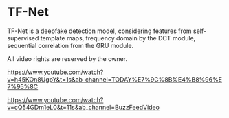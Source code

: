 # TF-Net
TF-Net is a deepfake detection model, considering features from self-supervised template maps, frequency domain by the DCT module, sequential correlation from the GRU module.

All video rights are reserved by the owner. 

https://www.youtube.com/watch?v=h45KOn8UgpY&t=1s&ab_channel=TODAY%E7%9C%8B%E4%B8%96%E7%95%8C

https://www.youtube.com/watch?v=cQ54GDm1eL0&t=11s&ab_channel=BuzzFeedVideo

